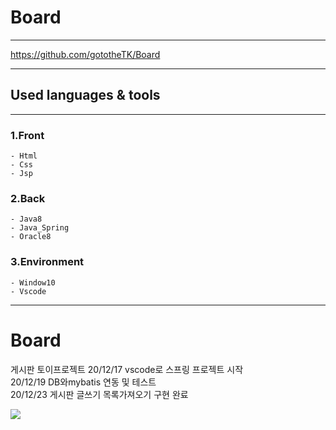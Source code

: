 # Board

---

https://github.com/gototheTK/Board

---

## Used languages & tools

---

### 1.Front

    - Html
    - Css
    - Jsp

### 2.Back

    - Java8
    - Java_Spring
    - Oracle8

### 3.Environment

    - Window10
    - Vscode

---

# Board

게시판 토이프로젝트
20/12/17 vscode로 스프링 프로젝트 시작<br>
20/12/19 DB와mybatis 연동 및 테스트<br>
20/12/23 게시판 글쓰기 목록가져오기 구현 완료<br>

<img src="https://github.com/gototheTK/Board/blob/main/bnngfngf20201223_120007.gif?raw=true">
